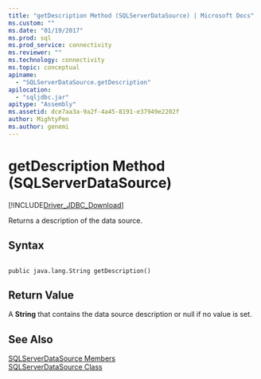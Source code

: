 ```yaml
---
title: "getDescription Method (SQLServerDataSource) | Microsoft Docs"
ms.custom: ""
ms.date: "01/19/2017"
ms.prod: sql
ms.prod_service: connectivity
ms.reviewer: ""
ms.technology: connectivity
ms.topic: conceptual
apiname: 
  - "SQLServerDataSource.getDescription"
apilocation: 
  - "sqljdbc.jar"
apitype: "Assembly"
ms.assetid: dce7aa3a-9a2f-4a45-8191-e37949e2202f
author: MightyPen
ms.author: genemi
---
```

# getDescription Method (SQLServerDataSource)
[!INCLUDE[Driver_JDBC_Download](../../../includes/driver_jdbc_download.md)]

  Returns a description of the data source.  
  
## Syntax  
  
```  
  
public java.lang.String getDescription()  
```  
  
## Return Value  
 A **String** that contains the data source description or null if no value is set.  
  
## See Also  
 [SQLServerDataSource Members](../../../connect/jdbc/reference/sqlserverdatasource-members.md)   
 [SQLServerDataSource Class](../../../connect/jdbc/reference/sqlserverdatasource-class.md)  
  
  
